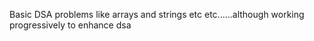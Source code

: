 Basic DSA problems like arrays and strings etc etc......although working progressively to enhance dsa 
